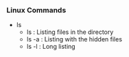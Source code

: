 <h3> Linux Commands </h3>
<ul>
  <li> ls
    <ul> 
      <li> ls : Listing files in the directory </li>
      <li> ls -a : Listing with the hidden files </li>
      <li> ls -l : Long listing </li>
    </ul>
  </li>
</ul>
  
  
